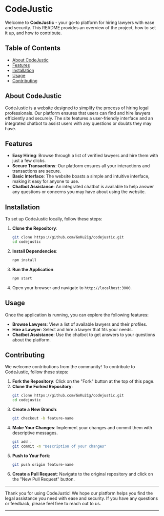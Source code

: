 # CodeJustic

Welcome to **CodeJustic** - your go-to platform for hiring lawyers with ease and security. This README provides an overview of the project, how to set it up, and how to contribute.

## Table of Contents

- [About CodeJustic](#about-codejustic)
- [Features](#features)
- [Installation](#installation)
- [Usage](#usage)
- [Contributing](#contributing)

## About CodeJustic

CodeJustic is a website designed to simplify the process of hiring legal professionals. Our platform ensures that users can find and hire lawyers efficiently and securely. The site features a user-friendly interface and an integrated chatbot to assist users with any questions or doubts they may have.

## Features

- **Easy Hiring**: Browse through a list of verified lawyers and hire them with just a few clicks.
- **Secure Transactions**: Our platform ensures all your interactions and transactions are secure.
- **Basic Interface**: The website boasts a simple and intuitive interface, making it easy for anyone to use.
- **Chatbot Assistance**: An integrated chatbot is available to help answer any questions or concerns you may have about using the website.

## Installation

To set up CodeJustic locally, follow these steps:

1. **Clone the Repository**:
    ```bash
    git clone https://github.com/GoKu21g/codejustic.git
    cd codejustic
    ```

2. **Install Dependencies**:
    ```bash
    npm install
    ```

3. **Run the Application**:
    ```bash
    npm start
    ```

4. Open your browser and navigate to `http://localhost:3000`.

## Usage

Once the application is running, you can explore the following features:

- **Browse Lawyers**: View a list of available lawyers and their profiles.
- **Hire a Lawyer**: Select and hire a lawyer that fits your needs.
- **Chatbot Assistance**: Use the chatbot to get answers to your questions about the platform.

## Contributing

We welcome contributions from the community! To contribute to CodeJustic, follow these steps:

1. **Fork the Repository**: Click on the "Fork" button at the top of this page.
2. **Clone the Forked Repository**:
    ```bash
    git clone https://github.com/GoKu21g/codejustic.git
    cd codejustic
    ```
3. **Create a New Branch**:
    ```bash
    git checkout -b feature-name
    ```
4. **Make Your Changes**: Implement your changes and commit them with descriptive messages.
    ```bash
    git add .
    git commit -m "Description of your changes"
    ```
5. **Push to Your Fork**:
    ```bash
    git push origin feature-name
    ```
6. **Create a Pull Request**: Navigate to the original repository and click on the "New Pull Request" button.

---

Thank you for using CodeJustic! We hope our platform helps you find the legal assistance you need with ease and security. If you have any questions or feedback, please feel free to reach out to us.

---
